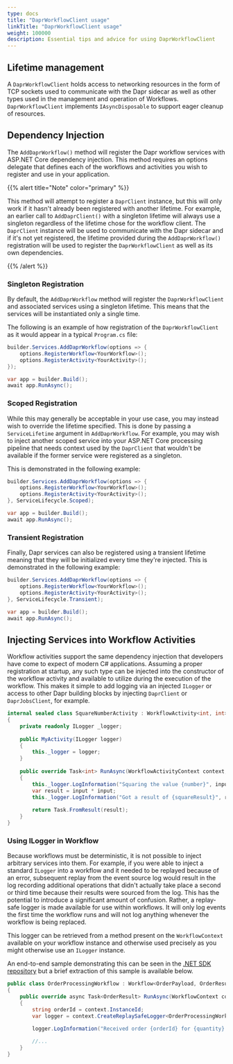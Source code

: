 ```yaml
---
type: docs
title: "DaprWorkflowClient usage"
linkTitle: "DaprWorkflowClient usage"
weight: 100000
description: Essential tips and advice for using DaprWorkflowClient
---
```


## Lifetime management

A `DaprWorkflowClient` holds access to networking resources in the form of TCP sockets used to communicate with the Dapr sidecar as well
as other types used in the management and operation of Workflows. `DaprWorkflowClient` implements `IAsyncDisposable` to support eager
cleanup of resources.

## Dependency Injection

The `AddDaprWorkflow()` method will register the Dapr workflow services with ASP.NET Core dependency injection. This method
requires an options delegate that defines each of the workflows and activities you wish to register and use in your application.

{{% alert title="Note" color="primary" %}} 

This method will attempt to register a `DaprClient` instance, but this will only work if it hasn't already been registered with another
lifetime. For example, an earlier call to `AddDaprClient()` with a singleton lifetime will always use a singleton regardless of the
lifetime chose for the workflow client. The `DaprClient` instance will be used to communicate with the Dapr sidecar and if it's not
yet registered, the lifetime provided during the `AddDaprWorkflow()` registration will be used to register the `DaprWorkflowClient`
as well as its own dependencies.

{{% /alert %}} 

### Singleton Registration
By default, the `AddDaprWorkflow` method will register the `DaprWorkflowClient` and associated services using a singleton lifetime. This means
that the services will be instantiated only a single time.

The following is an example of how registration of the `DaprWorkflowClient` as it would appear in a typical `Program.cs` file:

```csharp
builder.Services.AddDaprWorkflow(options => {
    options.RegisterWorkflow<YourWorkflow>();
    options.RegisterActivity<YourActivity>();
});

var app = builder.Build();
await app.RunAsync();
```

### Scoped Registration

While this may generally be acceptable in your use case, you may instead wish to override the lifetime specified. This is done by passing a `ServiceLifetime`
argument in `AddDaprWorkflow`. For example, you may wish to inject another scoped service into your ASP.NET Core processing pipeline
that needs context used by the `DaprClient` that wouldn't be available if the former service were registered as a singleton.

This is demonstrated in the following example:

```csharp
builder.Services.AddDaprWorkflow(options => {
    options.RegisterWorkflow<YourWorkflow>();
    options.RegisterActivity<YourActivity>();
}, ServiceLifecycle.Scoped);

var app = builder.Build();
await app.RunAsync();
```

### Transient Registration

Finally, Dapr services can also be registered using a transient lifetime meaning that they will be initialized every time they're injected. This
is demonstrated in the following example:

```csharp
builder.Services.AddDaprWorkflow(options => {
    options.RegisterWorkflow<YourWorkflow>();
    options.RegisterActivity<YourActivity>();
}, ServiceLifecycle.Transient);

var app = builder.Build();
await app.RunAsync();
```

## Injecting Services into Workflow Activities
Workflow activities support the same dependency injection that developers have come to expect of modern C# applications. Assuming a proper
registration at startup, any such type can be injected into the constructor of the workflow activity and available to utilize during
the execution of the workflow. This makes it simple to add logging via an injected `ILogger` or access to other Dapr 
building blocks by injecting `DaprClient` or `DaprJobsClient`, for example.

```csharp
internal sealed class SquareNumberActivity : WorkflowActivity<int, int>
{
    private readonly ILogger _logger;
    
    public MyActivity(ILogger logger)
    {
        this._logger = logger;
    }
    
    public override Task<int> RunAsync(WorkflowActivityContext context, int input) 
    {
        this._logger.LogInformation("Squaring the value {number}", input);
        var result = input * input;
        this._logger.LogInformation("Got a result of {squareResult}", result);
        
        return Task.FromResult(result);
    }
}
```

### Using ILogger in Workflow
Because workflows must be deterministic, it is not possible to inject arbitrary services into them. For example, 
if you were able to inject a standard `ILogger` into a workflow and it needed to be replayed because of an error,
subsequent replay from the event source log would result in the log recording additional operations that didn't actually
take place a second or third time because their results were sourced from the log. This has the potential to introduce 
a significant amount of confusion. Rather, a replay-safe logger is made available for use within workflows. It will only 
log events the first time the workflow runs and will not log anything whenever the workflow is being replaced.

This logger can be retrieved from a method present on the `WorkflowContext` available on your workflow instance and
otherwise used precisely as you might otherwise use an `ILogger` instance.

An end-to-end sample demonstrating this can be seen in the 
[.NET SDK repository](https://github.com/dapr/dotnet-sdk/blob/master/examples/Workflow/WorkflowConsoleApp/Workflows/OrderProcessingWorkflow.cs)
but a brief extraction of this sample is available below.

```csharp
public class OrderProcessingWorkflow : Workflow<OrderPayload, OrderResult>
{
    public override async Task<OrderResult> RunAsync(WorkflowContext context, OrderPayload order)
    {
        string orderId = context.InstanceId;
        var logger = context.CreateReplaySafeLogger<OrderProcessingWorkflow>(); //Use this method to access the logger instance

        logger.LogInformation("Received order {orderId} for {quantity} {name} at ${totalCost}", orderId, order.Quantity, order.Name, order.TotalCost);
        
        //...
    }
}
```



